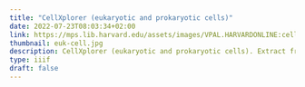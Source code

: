 ```yaml
---
title: "CellXplorer (eukaryotic and prokaryotic cells)"
date: 2022-07-23T08:03:34+02:00
link: https://mps.lib.harvard.edu/assets/images/VPAL.HARVARDONLINE:cellxeukcell/info.json 
thumbnail: euk-cell.jpg
description: CellXplorer (eukaryotic and prokaryotic cells). Extract from an edX (Harvard) online course on cell biology.
type: iiif
draft: false
---
```


